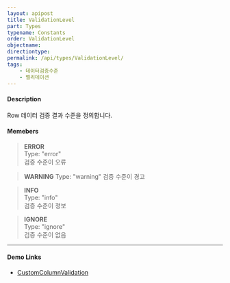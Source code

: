 ```yaml
---
layout: apipost
title: ValidationLevel
part: Types
typename: Constants
order: ValidationLevel
objectname: 
directiontype: 
permalink: /api/types/ValidationLevel/
tags: 
    - 데이터검증수준
    - 벨리데이션
---
```



#### Description

 Row 데이터 검증 결과 수준을 정의합니다.

#### Memebers

> **ERROR**  
> Type: "error"  
> 검증 수준이 오류   

> **WARNING**
> Type: "warning"
> 검증 수준이 경고   

> **INFO**  
> Type: "info"      
> 검증 수준이 정보   

> **IGNORE**    
> Type: "ignore"    
> 검증 수준이 없음   

---

#### Demo Links

* [CustomColumnValidation](http://demo.realgrid.com/Demo/CustomColumnValidation#.example)